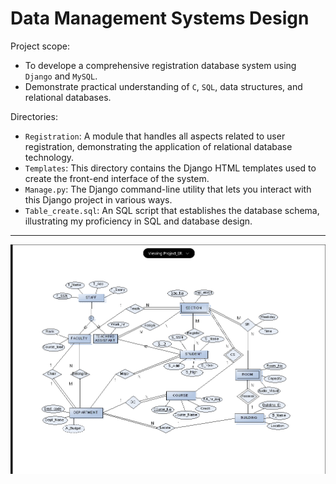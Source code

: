 # Data Management Systems Design

Project scope:

- To develope a comprehensive registration database system using `Django` and `MySQL`.
- Demonstrate practical understanding of `C`, `SQL`, data structures, and relational databases.

Directories:

- `Registration`: A module that handles all aspects related to user registration, demonstrating the application of relational database technology.
- `Templates`: This directory contains the Django HTML templates used to create the front-end interface of the system.
- `Manage.py`: The Django command-line utility that lets you interact with this Django project in various ways.
- `Table_create.sql`: An SQL script that establishes the database schema, illustrating my proficiency in SQL and database design.

---

![Project Diagram](schema.PNG)

